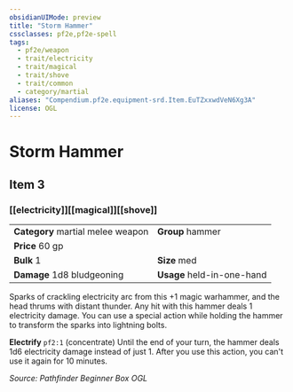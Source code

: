 ```yaml
---
obsidianUIMode: preview
title: "Storm Hammer"
cssclasses: pf2e,pf2e-spell
tags:
  - pf2e/weapon
  - trait/electricity
  - trait/magical
  - trait/shove
  - trait/common
  - category/martial
aliases: "Compendium.pf2e.equipment-srd.Item.EuTZxxwdVeN6Xg3A"
license: OGL
---
```

# Storm Hammer
## Item 3
### [[electricity]][[magical]][[shove]]

|  |  |
| -- | -- |
| **Category** martial melee weapon | **Group** hammer |
| **Price** 60 gp |  |
| **Bulk** 1 | **Size** med |
| **Damage** 1d8 bludgeoning  | **Usage** held-in-one-hand |



Sparks of crackling electricity arc from this +1 magic warhammer, and the head thrums with distant thunder. Any hit with this hammer deals 1 electricity damage. You can use a special action while holding the hammer to transform the sparks into lightning bolts.

**Electrify** `pf2:1` (concentrate) Until the end of your turn, the hammer deals 1d6 electricity damage instead of just 1. After you use this action, you can't use it again for 10 minutes.

*Source: Pathfinder Beginner Box*
*OGL*